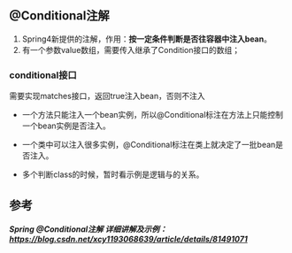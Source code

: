 ## @Conditional注解

1. Spring4新提供的注解，作用：**按一定条件判断是否往容器中注入bean**。
2. 有一个参数value数组，需要传入继承了Condition接口的数组；

### conditional接口

需要实现matches接口，返回true注入bean，否则不注入

- 一个方法只能注入一个bean实例，所以@Conditional标注在方法上只能控制一个bean实例是否注入。

- 一个类中可以注入很多实例，@Conditional标注在类上就决定了一批bean是否注入。
- 多个判断class的时候，暂时看示例是逻辑与的关系。

## 参考

##### Spring @Conditional注解 详细讲解及示例：https://blog.csdn.net/xcy1193068639/article/details/81491071

